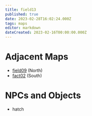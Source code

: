 ```yaml
---
title: field13
published: true
date: 2023-02-28T16:02:24.000Z
tags: maps
editor: markdown
dateCreated: 2023-02-16T00:00:00.000Z
---
```



# Adjacent Maps
 * [field09](/maps/field09) (North)
 * [fact02](/maps/fact02) (South)

# NPCs and Objects
 * hatch
